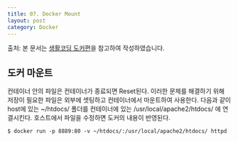 ```yaml
---
title: 07. Docker Mount
layout: post
category: Docker
---
```


출처: 본 문서는 [생활코딩 도커편](http://opentutorials.org/course/128/8657/)을 참고하여 작성하였습니다. 



## 도커 마운트

컨테이너 안의 파일은 컨테이너가 종료되면 Reset된다. 이러한 문제를 해결하기 위해 저장이 필요한 파일은 외부에 셋팅하고 컨테이너에서 마운트하여 사용한다.   다음과 같이 host에 있는 ~/htdocs/ 폴더를 컨테이너에 있는  /usr/local/apache2/htdocs/ 에 연결시킨다. 호스트에서 파일을 수정하면 도커의 내용이 반영된다. 

``` shell
$ docker run -p 8889:80 -v ~/htdocs/:/usr/local/apache2/htdocs/ httpd
```

